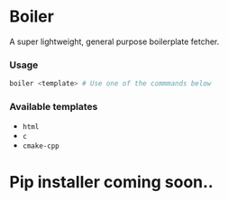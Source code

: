 # Boiler
A super lightweight, general purpose boilerplate fetcher. 

### Usage
```bash
boiler <template> # Use one of the commmands below
```

### Available templates
- `html`
- `c`
- `cmake-cpp`

# Pip installer coming soon..

